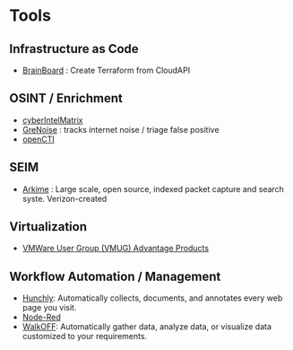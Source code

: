 # Tools

## Infrastructure as Code

   * [BrainBoard](https://www.brainboard.co/) : Create Terraform from CloudAPI

## OSINT / Enrichment   
   * [cyberIntelMatrix](https://cyberintelmatrix.com/)
   * [GreNoise](https://www.greynoise.io/) : tracks internet noise / triage false positive
   * [openCTI](https://www.opencti.io/en/)

## SEIM
   * [Arkime](https://github.com/arkime/arkime) :  Large scale, open source, indexed packet capture and search syste.  Verizon-created

## Virtualization

   * [VMWare User Group (VMUG) Advantage Products](https://vmugadvantage.onthehub.com/)

## Workflow Automation / Management 
   * [Hunchly](https://www.hunch.ly/):  Automatically collects, documents, and annotates every web page you visit.
   * [Node-Red](https://nodered.org/)
   * [WalkOFF](https://nsacyber.github.io/WALKOFF/):  Automatically gather data, analyze data, or visualize data customized to your requirements. 


